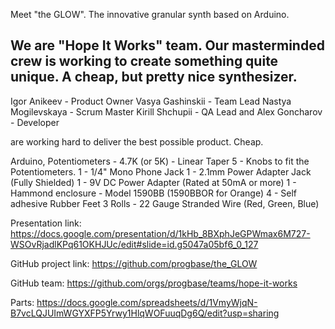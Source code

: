 Meet "the GLOW". The innovative granular synth based on Arduino.

We are "Hope It Works" team. 
Our masterminded crew is working to create something quite unique. <bold> A cheap, but pretty nice synthesizer. </bold>
------------

Igor Anikeev - Product Owner
Vasya Gashinskii - Team Lead
Nastya Mogilevskaya - Scrum Master
Kirill Shchupii - QA Lead
and
Alex Goncharov - Developer

are working hard to deliver the best possible product. Cheap.

Arduino, Potentiometers - 4.7K (or 5K) - Linear Taper
5 - Knobs to fit the Potentiometers.
1 - 1/4" Mono Phone Jack
1 - 2.1mm Power Adapter Jack (Fully Shielded)
1 - 9V DC Power Adapter (Rated at 50mA or more)
1 - Hammond enclosure - Model 1590BB (1590BBOR for Orange)
4 - Self adhesive Rubber Feet
3 Rolls - 22 Gauge Stranded Wire (Red, Green, Blue)

Presentation link:
https://docs.google.com/presentation/d/1kHb_8BXphJeGPWmax6M727-WSOvRjadlKPq61OKHJUc/edit#slide=id.g5047a05bf6_0_127

GitHub project link: 
https://github.com/progbase/the_GLOW

GitHub team:
https://github.com/orgs/progbase/teams/hope-it-works

Parts: 
https://docs.google.com/spreadsheets/d/1VmyWjqN-B7vcLQJUImWGYXFP5Yrwy1HlqWOFuuqDg6Q/edit?usp=sharing

